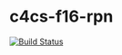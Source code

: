 # c4cs-f16-rpn

[![Build Status](https://travis-ci.com/mccuner/c4cs-f16-rpn.svg?token=3kJzvqLU6g2s4fmJKzyF&branch=master)](https://travis-ci.com/mccuner/c4cs-f16-rpn)
